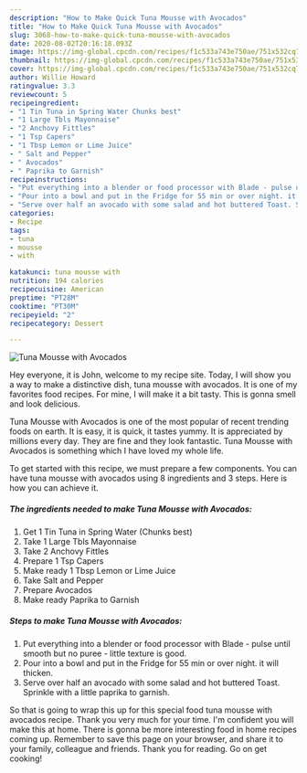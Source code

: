 ```yaml
---
description: "How to Make Quick Tuna Mousse with Avocados"
title: "How to Make Quick Tuna Mousse with Avocados"
slug: 3068-how-to-make-quick-tuna-mousse-with-avocados
date: 2020-08-02T20:16:18.093Z
image: https://img-global.cpcdn.com/recipes/f1c533a743e750ae/751x532cq70/tuna-mousse-with-avocados-recipe-main-photo.jpg
thumbnail: https://img-global.cpcdn.com/recipes/f1c533a743e750ae/751x532cq70/tuna-mousse-with-avocados-recipe-main-photo.jpg
cover: https://img-global.cpcdn.com/recipes/f1c533a743e750ae/751x532cq70/tuna-mousse-with-avocados-recipe-main-photo.jpg
author: Willie Howard
ratingvalue: 3.3
reviewcount: 5
recipeingredient:
- "1 Tin Tuna in Spring Water Chunks best"
- "1 Large Tbls Mayonnaise"
- "2 Anchovy Fittles"
- "1 Tsp Capers"
- "1 Tbsp Lemon or Lime Juice"
- " Salt and Pepper"
- " Avocados"
- " Paprika to Garnish"
recipeinstructions:
- "Put everything into a blender or food processor with Blade - pulse until smooth but no puree - little texture is good."
- "Pour into a bowl and put in the Fridge for 55 min or over night. it will thicken."
- "Serve over half an avocado with some salad and hot buttered Toast. Sprinkle with a little paprika to garnish."
categories:
- Recipe
tags:
- tuna
- mousse
- with

katakunci: tuna mousse with 
nutrition: 194 calories
recipecuisine: American
preptime: "PT28M"
cooktime: "PT30M"
recipeyield: "2"
recipecategory: Dessert

---
```



![Tuna Mousse with Avocados](https://img-global.cpcdn.com/recipes/f1c533a743e750ae/751x532cq70/tuna-mousse-with-avocados-recipe-main-photo.jpg)

Hey everyone, it is John, welcome to my recipe site. Today, I will show you a way to make a distinctive dish, tuna mousse with avocados. It is one of my favorites food recipes. For mine, I will make it a bit tasty. This is gonna smell and look delicious.



Tuna Mousse with Avocados is one of the most popular of recent trending foods on earth. It is easy, it is quick, it tastes yummy. It is appreciated by millions every day. They are fine and they look fantastic. Tuna Mousse with Avocados is something which I have loved my whole life.


To get started with this recipe, we must prepare a few components. You can have tuna mousse with avocados using 8 ingredients and 3 steps. Here is how you can achieve it.

<!--inarticleads1-->

##### The ingredients needed to make Tuna Mousse with Avocados:

1. Get 1 Tin Tuna in Spring Water (Chunks best)
1. Take 1 Large Tbls Mayonnaise
1. Take 2 Anchovy Fittles
1. Prepare 1 Tsp Capers
1. Make ready 1 Tbsp Lemon or Lime Juice
1. Take  Salt and Pepper
1. Prepare  Avocados
1. Make ready  Paprika to Garnish




<!--inarticleads2-->

##### Steps to make Tuna Mousse with Avocados:

1. Put everything into a blender or food processor with Blade - pulse until smooth but no puree - little texture is good.
1. Pour into a bowl and put in the Fridge for 55 min or over night. it will thicken.
1. Serve over half an avocado with some salad and hot buttered Toast. Sprinkle with a little paprika to garnish.




So that is going to wrap this up for this special food tuna mousse with avocados recipe. Thank you very much for your time. I'm confident you will make this at home. There is gonna be more interesting food in home recipes coming up. Remember to save this page on your browser, and share it to your family, colleague and friends. Thank you for reading. Go on get cooking!
